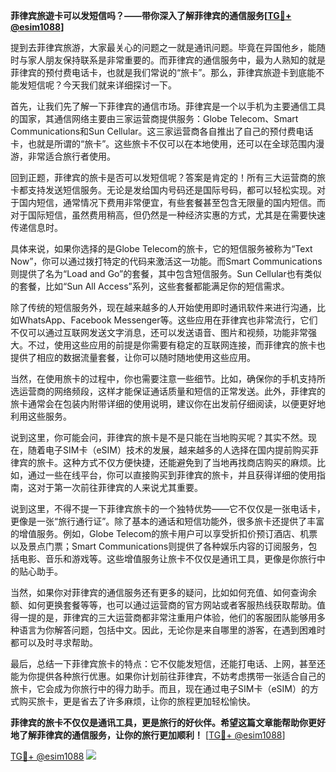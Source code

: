 **菲律宾旅遊卡可以发短信吗？——带你深入了解菲律宾的通信服务[[TG💪+ @esim1088](https://t.me/s/esim1088)]**

提到去菲律宾旅游，大家最关心的问题之一就是通讯问题。毕竟在异国他乡，能随时与家人朋友保持联系是非常重要的。而菲律宾的通信服务中，最为人熟知的就是菲律宾的预付费电话卡，也就是我们常说的“旅卡”。那么，菲律宾旅遊卡到底能不能发短信呢？今天我们就来详细探讨一下。

首先，让我们先了解一下菲律宾的通信市场。菲律宾是一个以手机为主要通信工具的国家，其通信网络主要由三家运营商提供服务：Globe Telecom、Smart Communications和Sun Cellular。这三家运营商各自推出了自己的预付费电话卡，也就是所谓的“旅卡”。这些旅卡不仅可以在本地使用，还可以在全球范围内漫游，非常适合旅行者使用。

回到正题，菲律宾的旅卡是否可以发短信呢？答案是肯定的！所有三大运营商的旅卡都支持发送短信服务。无论是发给国内号码还是国际号码，都可以轻松实现。对于国内短信，通常情况下费用非常便宜，有些套餐甚至包含无限量的国内短信。而对于国际短信，虽然费用稍高，但仍然是一种经济实惠的方式，尤其是在需要快速传递信息时。

具体来说，如果你选择的是Globe Telecom的旅卡，它的短信服务被称为“Text Now”，你可以通过拨打特定的代码来激活这一功能。而Smart Communications则提供了名为“Load and Go”的套餐，其中包含短信服务。Sun Cellular也有类似的套餐，比如“Sun All Access”系列，这些套餐都能满足你的短信需求。

除了传统的短信服务外，现在越来越多的人开始使用即时通讯软件来进行沟通，比如WhatsApp、Facebook Messenger等。这些应用在菲律宾也非常流行，它们不仅可以通过互联网发送文字消息，还可以发送语音、图片和视频，功能非常强大。不过，使用这些应用的前提是你需要有稳定的互联网连接，而菲律宾的旅卡也提供了相应的数据流量套餐，让你可以随时随地使用这些应用。

当然，在使用旅卡的过程中，你也需要注意一些细节。比如，确保你的手机支持所选运营商的网络频段，这样才能保证通话质量和短信的正常发送。此外，菲律宾的旅卡通常会在包装内附带详细的使用说明，建议你在出发前仔细阅读，以便更好地利用这些服务。

说到这里，你可能会问，菲律宾的旅卡是不是只能在当地购买呢？其实不然。现在，随着电子SIM卡（eSIM）技术的发展，越来越多的人选择在国内提前购买菲律宾的旅卡。这种方式不仅方便快捷，还能避免到了当地再找商店购买的麻烦。比如，通过一些在线平台，你可以直接购买到菲律宾的旅卡，并且获得详细的使用指南，这对于第一次前往菲律宾的人来说尤其重要。

说到这里，不得不提一下菲律宾旅卡的一个独特优势——它不仅仅是一张电话卡，更像是一张“旅行通行证”。除了基本的通话和短信功能外，很多旅卡还提供了丰富的增值服务。例如，Globe Telecom的旅卡用户可以享受折扣价预订酒店、机票以及景点门票；Smart Communications则提供了各种娱乐内容的订阅服务，包括电影、音乐和游戏等。这些增值服务让旅卡不仅仅是通讯工具，更像是你旅行中的贴心助手。

当然，如果你对菲律宾的通信服务还有更多的疑问，比如如何充值、如何查询余额、如何更换套餐等等，也可以通过运营商的官方网站或者客服热线获取帮助。值得一提的是，菲律宾的三大运营商都非常注重用户体验，他们的客服团队能够用多种语言为你解答问题，包括中文。因此，无论你是来自哪里的游客，在遇到困难时都可以及时寻求帮助。

最后，总结一下菲律宾旅卡的特点：它不仅能发短信，还能打电话、上网，甚至还能为你提供各种旅行优惠。如果你计划前往菲律宾，不妨考虑携带一张适合自己的旅卡，它会成为你旅行中的得力助手。而且，现在通过电子SIM卡（eSIM）的方式购买旅卡，更是省去了许多麻烦，让你的旅程更加轻松愉快。

**菲律宾的旅卡不仅仅是通讯工具，更是旅行的好伙伴。希望这篇文章能帮助你更好地了解菲律宾的通信服务，让你的旅行更加顺利！** [[TG💪+ @esim1088](https://t.me/s/esim1088)]

[TG💪+ @esim1088](https://t.me/s/esim1088) ![](https://i.postimg.cc/4NQfJmqS/Snipaste-2025-05-13-00-14-12.png)